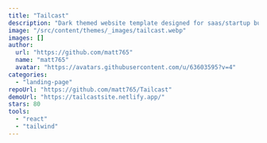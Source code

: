 ```yaml
---
title: "Tailcast"
description: "Dark themed website template designed for saas/startup business."
image: "/src/content/themes/_images/tailcast.webp"
images: []
author:
  url: "https://github.com/matt765"
  name: "matt765"
  avatar: "https://avatars.githubusercontent.com/u/63603595?v=4"
categories:
  - "landing-page"
repoUrl: "https://github.com/matt765/Tailcast"
demoUrl: "https://tailcastsite.netlify.app/"
stars: 80
tools:
  - "react"
  - "tailwind"
---
```

